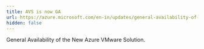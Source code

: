 ```yaml
---
title: AVS is now GA
url: https://azure.microsoft.com/en-in/updates/general-availability-of-the-new-azure-vmware-solution/
hidden: false
---
```

General Availability of the New Azure VMware Solution.